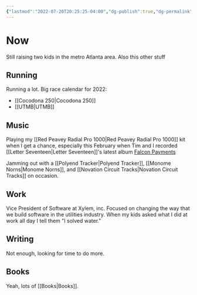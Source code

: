 ```yaml
---
{"lastmod":"2022-07-20T20:25:25-04:00","dg-publish":true,"dg-permalink":"now","date":"2022-04-13T21:31:28-04:00","permalink":"/now/","dgHomeLink":true,"dgPassFrontmatter":true}
---
```


# Now

Still raising two kids in the metro Atlanta area. Also this other stuff

## Running

Running a lot. Big race calendar for 2022:

- [[Cocodona 250|Cocodona 250]]
- [[UTMB|UTMB]]

## Music

Playing my [[Red Peavey Radial Pro 1000|Red Peavey Radial Pro 1000]] kit when I get a chance, especially this February when Tim and I recorded [[Letter Seventeen|Letter Seventeen]]'s latest album [Falcon Payments](https://letterseventeen.bandcamp.com/album/falcon-payments)

Jamming out with a [[Polyend Tracker|Polyend Tracker]], [[Monome Norns|Monome Norns]], and [[Novation Circuit Tracks|Novation Circuit Tracks]] on occasion.

## Work

Vice President of Software at Xylem, inc. Focused on changing the way that we build software in the utilities industry. When my kids asked what I did at work all day I tell them "I solved water."

## Writing

Not enough, looking for time to do more.

## Books

Yeah, lots of [[Books|Books]].
